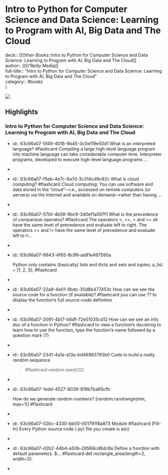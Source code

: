 # Intro to Python for Computer Science and Data Science: Learning to Program with AI, Big Data and The Cloud

deck:: [[Other-Books::Intro to Python for Computer Science and Data Science: Learning to Program with AI, Big Data and The Cloud]]\
author:: [[O'Reilly Media]]\
full-title:: "Intro to Python for Computer Science and Data Science: Learning to Program with AI, Big Data and The Cloud"\
category:: #books\
\

![](https://readwise-assets.s3.amazonaws.com/static/images/article4.6bc1851654a0.png)
## Highlights
### Intro to Python for Computer Science and Data Science: Learning to Program with AI, Big Data and The Cloud
- id:: 63c66a07-5f49-4016-9b45-3c0e119e50d1
   What is an interpreted language? #flashcard 
    Compiling a large high-level language program into machine language can take considerable computer time. Interpreter programs, developed to execute high-level language programs ...
-
- id:: 63c66a07-f5eb-4e7c-8a7d-3c314cd9c82c
   What is cloud computing? #flashcard 
    Cloud computing: You can use software and data stored in the “cloud”—i.e., accessed on remote computers (or servers) via the Internet and available on demand—rather than having ...
-
- id:: 63c66a07-57b1-4b58-9bc9-3d0ef1a097f1
   What is the precedence of comparison operatos? #flashcard 
    The operators <, <=, > and >= all have the same level of precedence and evaluate left to right. The operators == and != have the same level of precedence and evaluate left to ri...
-
- id:: 63c66a07-6643-4f65-8c99-aa91e467590a
  
  Python only contains (basically) lists and dicts and sets and tuples; a_list = [1, 2, 3]; #flashcard
-
- id:: 63c66a07-22a8-4e01-9bdc-35d8b477453c
   How can we see the source code for a function (if available)? #flashcard 
    you can use ?? to display the function’s full source-code definition
-
- id:: 63c66a07-2091-4b17-b6df-72e51035cd12
   How can we see an info doc of a function in Python? #flashcard 
    to view a function’s docstring to learn how to use the function, type the function’s name followed by a question mark (?)
-
- id:: 63c66a07-2341-4a1a-a13a-bd46983793b0
   Code to build a really random sequence. 
   > #flashcard 
    random.seed(32)
-
- id:: 63c66a07-1edd-4527-8039-819b7ba65cfb
  
  How do we generate random numbers? 
     [random.randrange(min, max+1)] #flashcard
-
- id:: 63c66a07-02bc-4330-bb00-001791f8a873
   Module #flashcard 
    (Fill-In) Every Python source code (.py) file you create is a(n)      .
-
- id:: 63c66a07-d2b2-44b4-a50b-28568cd6dc9a
   Define a function with default parameters. 
   $... #flashcard 
    def rectangle_area(length=2, width=3):
-